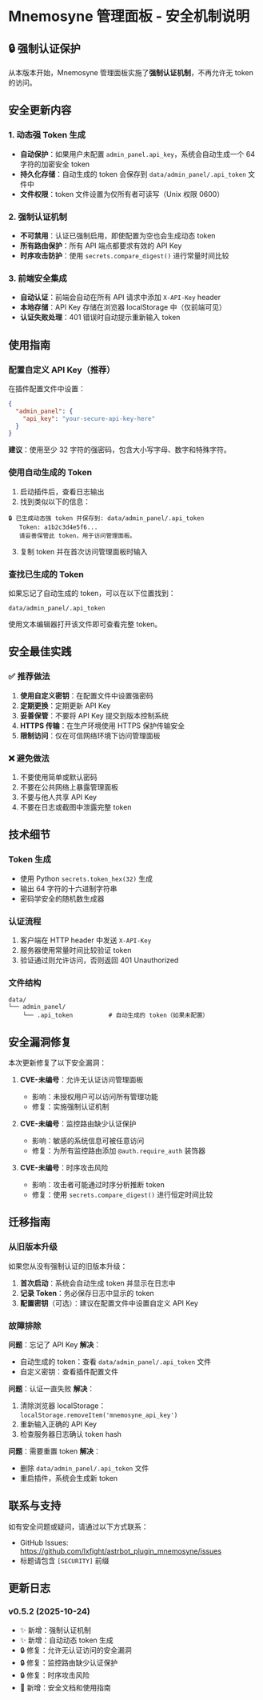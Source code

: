 # Mnemosyne 管理面板 - 安全机制说明

## 🔒 强制认证保护

从本版本开始，Mnemosyne 管理面板实施了**强制认证机制**，不再允许无 token 的访问。

## 安全更新内容

### 1. 动态强 Token 生成

- **自动保护**：如果用户未配置 `admin_panel.api_key`，系统会自动生成一个 64 字符的加密安全 token
- **持久化存储**：自动生成的 token 会保存到 `data/admin_panel/.api_token` 文件中
- **文件权限**：token 文件设置为仅所有者可读写（Unix 权限 0600）

### 2. 强制认证机制

- **不可禁用**：认证已强制启用，即使配置为空也会生成动态 token
- **所有路由保护**：所有 API 端点都要求有效的 API Key
- **时序攻击防护**：使用 `secrets.compare_digest()` 进行常量时间比较

### 3. 前端安全集成

- **自动认证**：前端会自动在所有 API 请求中添加 `X-API-Key` header
- **本地存储**：API Key 存储在浏览器 localStorage 中（仅前端可见）
- **认证失败处理**：401 错误时自动提示重新输入 token

## 使用指南

### 配置自定义 API Key（推荐）

在插件配置文件中设置：

```json
{
  "admin_panel": {
    "api_key": "your-secure-api-key-here"
  }
}
```

**建议**：使用至少 32 字符的强密码，包含大小写字母、数字和特殊字符。

### 使用自动生成的 Token

1. 启动插件后，查看日志输出
2. 找到类似以下的信息：

```
🔒 已生成动态强 token 并保存到: data/admin_panel/.api_token
   Token: a1b2c3d4e5f6...
   请妥善保管此 token，用于访问管理面板。
```

3. 复制 token 并在首次访问管理面板时输入

### 查找已生成的 Token

如果忘记了自动生成的 token，可以在以下位置找到：

```
data/admin_panel/.api_token
```

使用文本编辑器打开该文件即可查看完整 token。

## 安全最佳实践

### ✅ 推荐做法

1. **使用自定义密钥**：在配置文件中设置强密码
2. **定期更换**：定期更新 API Key
3. **妥善保管**：不要将 API Key 提交到版本控制系统
4. **HTTPS 传输**：在生产环境使用 HTTPS 保护传输安全
5. **限制访问**：仅在可信网络环境下访问管理面板

### ❌ 避免做法

1. 不要使用简单或默认密码
2. 不要在公共网络上暴露管理面板
3. 不要与他人共享 API Key
4. 不要在日志或截图中泄露完整 token

## 技术细节

### Token 生成

- 使用 Python `secrets.token_hex(32)` 生成
- 输出 64 字符的十六进制字符串
- 密码学安全的随机数生成器

### 认证流程

1. 客户端在 HTTP header 中发送 `X-API-Key`
2. 服务器使用常量时间比较验证 token
3. 验证通过则允许访问，否则返回 401 Unauthorized

### 文件结构

```
data/
└── admin_panel/
    └── .api_token          # 自动生成的 token（如果未配置）
```

## 安全漏洞修复

本次更新修复了以下安全漏洞：

1. **CVE-未编号**：允许无认证访问管理面板
   - 影响：未授权用户可以访问所有管理功能
   - 修复：实施强制认证机制

2. **CVE-未编号**：监控路由缺少认证保护
   - 影响：敏感的系统信息可被任意访问
   - 修复：为所有监控路由添加 `@auth.require_auth` 装饰器

3. **CVE-未编号**：时序攻击风险
   - 影响：攻击者可能通过时序分析推断 token
   - 修复：使用 `secrets.compare_digest()` 进行恒定时间比较

## 迁移指南

### 从旧版本升级

如果您从没有强制认证的旧版本升级：

1. **首次启动**：系统会自动生成 token 并显示在日志中
2. **记录 Token**：务必保存日志中显示的 token
3. **配置密钥**（可选）：建议在配置文件中设置自定义 API Key

### 故障排除

**问题**：忘记了 API Key
**解决**：
- 自动生成的 token：查看 `data/admin_panel/.api_token` 文件
- 自定义密钥：查看插件配置文件

**问题**：认证一直失败
**解决**：
1. 清除浏览器 localStorage：`localStorage.removeItem('mnemosyne_api_key')`
2. 重新输入正确的 API Key
3. 检查服务器日志确认 token hash

**问题**：需要重置 token
**解决**：
- 删除 `data/admin_panel/.api_token` 文件
- 重启插件，系统会生成新 token

## 联系与支持

如有安全问题或疑问，请通过以下方式联系：

- GitHub Issues: https://github.com/lxfight/astrbot_plugin_mnemosyne/issues
- 标题请包含 `[SECURITY]` 前缀

## 更新日志

### v0.5.2 (2025-10-24)

- ✨ 新增：强制认证机制
- ✨ 新增：自动动态 token 生成
- 🔒 修复：允许无认证访问的安全漏洞
- 🔒 修复：监控路由缺少认证保护
- 🔒 修复：时序攻击风险
- 📝 新增：安全文档和使用指南